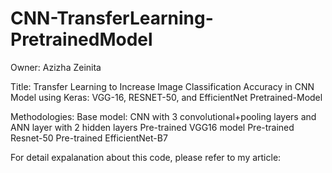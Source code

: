 # CNN-TransferLearning-PretrainedModel

Owner: Azizha Zeinita

Title: Transfer Learning to Increase Image Classification Accuracy in CNN Model using Keras: VGG-16, RESNET-50, and EfficientNet Pretrained-Model

Methodologies:
Base model: CNN with 3 convolutional+pooling layers and ANN layer with 2 hidden layers
Pre-trained VGG16 model
Pre-trained Resnet-50
Pre-trained EfficientNet-B7

For detail expalanation about this code, please refer to my article: 
